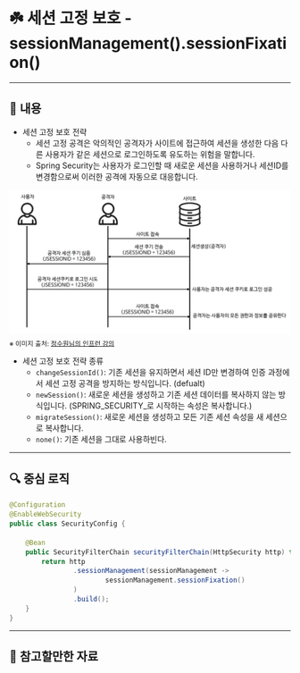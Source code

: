 # ☘️ 세션 고정 보호 - sessionManagement().sessionFixation()

---

## 📖 내용
- 세션 고정 보호 전략
  - 세션 고정 공격은 악의적인 공격자가 사이트에 접근하여 세션을 생성한 다음 다른 사용자가 같은 세션으로 로그인하도록 유도하는 위험을 말합니다.
  - Spring Security는 사용자가 로그인할 때 새로운 세션을 사용하거나 세션ID를 변경함으로써 이러한 공격에 자동으로 대응합니다.

![image_1.png](image_1.png)
<sub>※ 이미지 출처: [정수원님의 인프런 강의](https://www.inflearn.com/course/%EC%8A%A4%ED%94%84%EB%A7%81-%EC%8B%9C%ED%81%90%EB%A6%AC%ED%8B%B0-%EC%99%84%EC%A0%84%EC%A0%95%EB%B3%B5/dashboard)</sub>

- 세션 고정 보호 전략 종류
  - `changeSessionId()`: 기존 세션을 유지하면서 세션 ID만 변경하여 인증 과정에서 세션 고정 공격을 방지하는 방식입니다. (defualt)
  - `newSession()`: 새로운 세션을 생성하고 기존 세션 데이터를 복사하지 않는 방식입니다. (SPRING_SECURITY_로 시작하는 속성은 복사합니다.)
  - `migrateSession()`: 새로운 세션을 생성하고 모든 기존 세션 속성을 새 세션으로 복사합니다.
  - `none()`: 기존 세션을 그대로 사용하빈다.

---

## 🔍 중심 로직

```java
@Configuration
@EnableWebSecurity
public class SecurityConfig {

    @Bean
    public SecurityFilterChain securityFilterChain(HttpSecurity http) throws Exception {
        return http
                .sessionManagement(sessionManagement ->
                        sessionManagement.sessionFixation()
                )
                .build();
    }
}
```

---

## 📂 참고할만한 자료
